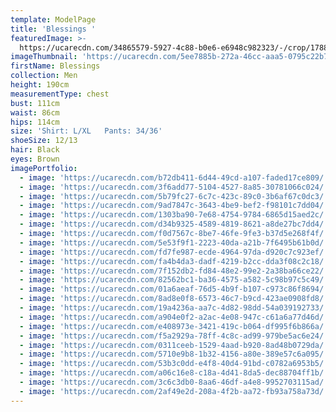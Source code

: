 ```yaml
---
template: ModelPage
title: 'Blessings '
featuredImage: >-
  https://ucarecdn.com/34865579-5927-4c88-b0e6-e6948c982323/-/crop/1788x939/0,408/-/preview/
imageThumbnail: 'https://ucarecdn.com/5ee7885b-272a-46cc-aaa5-0795c22b7c29/'
firstName: Blessings
collection: Men
height: 190cm
measurementType: chest
bust: 111cm
waist: 86cm
hips: 114cm
size: 'Shirt: L/XL   Pants: 34/36'
shoeSize: 12/13
hair: Black
eyes: Brown
imagePortfolio:
  - image: 'https://ucarecdn.com/b72db411-6d44-49cd-a107-faded17ce809/'
  - image: 'https://ucarecdn.com/3f6add77-5104-4527-8a85-30781066c024/'
  - image: 'https://ucarecdn.com/5b79fc27-6c7c-423c-89c0-3b6af67c0dc3/'
  - image: 'https://ucarecdn.com/9ad7847c-3643-4be9-bef2-f98101c7dd04/'
  - image: 'https://ucarecdn.com/1303ba90-7e68-4754-9784-6865d15aed2c/'
  - image: 'https://ucarecdn.com/d34b9325-4589-4819-8621-a8de27bc7dd4/'
  - image: 'https://ucarecdn.com/f0d7567c-8be7-46fe-9fe3-b37d5e268f4f/'
  - image: 'https://ucarecdn.com/5e53f9f1-2223-40da-a21b-7f6495b61b0d/'
  - image: 'https://ucarecdn.com/fd7fe987-ecde-4964-97da-d920c7c923ef/'
  - image: 'https://ucarecdn.com/fa4b4da3-dadf-4219-b2cc-dda3f08c2c18/'
  - image: 'https://ucarecdn.com/7f152db2-fd84-48e2-99e2-2a38ba66ce22/'
  - image: 'https://ucarecdn.com/82562bc1-ba36-4575-a582-5c98b97c5c49/'
  - image: 'https://ucarecdn.com/01a6aeaf-76d5-4b9f-b107-c973c86f8694/'
  - image: 'https://ucarecdn.com/8ad8e0f8-6573-46c7-b9cd-423ae0908fd8/'
  - image: 'https://ucarecdn.com/19a4236a-aa7c-4d82-98dd-54a039192733/'
  - image: 'https://ucarecdn.com/a904e0f2-a2ac-4e08-947c-c61a6a77d46d/'
  - image: 'https://ucarecdn.com/e408973e-3421-419c-b064-df995f6b866a/'
  - image: 'https://ucarecdn.com/f5a2929a-78ff-4c8c-ad99-979be5ac6e24/'
  - image: 'https://ucarecdn.com/0311ceeb-1529-4aad-b920-8ad48b0729da/'
  - image: 'https://ucarecdn.com/5710e9b8-1b32-4156-a80e-389e57c6a095/'
  - image: 'https://ucarecdn.com/53b3c0dd-e4f8-40d4-91bd-c0782a6953b5/'
  - image: 'https://ucarecdn.com/a06c16e8-c18a-4d41-8da5-dec88704ff1b/'
  - image: 'https://ucarecdn.com/3c6c3db0-8aa6-46df-a4e8-9952703115ad/'
  - image: 'https://ucarecdn.com/2af49e2d-208a-4f2b-aa72-fb93a758a73d/'
---
```


